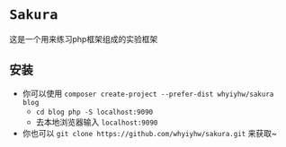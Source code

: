 # `Sakura`
这是一个用来练习php框架组成的实验框架

## 安装

- 你可以使用 `composer create-project --prefer-dist whyiyhw/sakura blog`
  - `cd blog php -S localhost:9090`
  - 去本地浏览器输入 `localhost:9090`
- 你也可以 `git clone https://github.com/whyiyhw/sakura.git` 来获取~  

